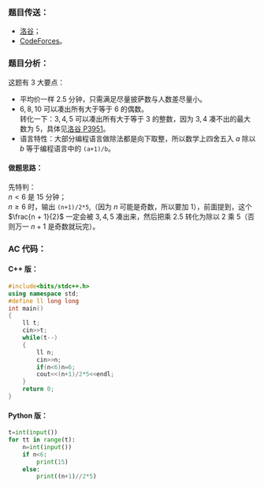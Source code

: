 ### 题目传送：
- [洛谷](https://www.luogu.com.cn/problem/CF1555A)；  
- [CodeForces](https://codeforces.com/problemset/problem/1555/A)。  
### 题目分析：
这题有 $3$ 大要点：  
- 平均价一样 $2.5$ 分钟，只需满足尽量披萨数与人数差尽量小。  
- $6,8,10$ 可以凑出所有大于等于 $6$ 的偶数。  
转化一下：$3,4,5$ 可以凑出所有大于等于 $3$ 的整数，因为 $3,4$ 凑不出的最大数为 $5$，具体见[洛谷 P3951](https://www.luogu.com.cn/problem/P3951)。  
- 语言特性：大部分编程语言做除法都是向下取整，所以数学上四舍五入 $a$ 除以 $b$ 等于编程语言中的 `(a+1)/b`。  

#### 做题思路：
先特判：  
$n < 6$ 是 $15$ 分钟；  
$n \geq 6$ 时，输出 `(n+1)/2*5`,（因为 $n$ 可能是奇数，所以要加 $1$），前面提到，这个 $\frac{n + 1}{2}$ 一定会被 $3,4,5$ 凑出来，然后把乘 $2.5$ 转化为除以 $2$ 乘 $5$（否则万一 $n+1$ 是奇数就玩完）。  
### AC 代码：
#### C++ 版：
```cpp
#include<bits/stdc++.h>
using namespace std;
#define ll long long
int main()
{
	ll t;
	cin>>t;
	while(t--)
	{
		ll n;
		cin>>n;
		if(n<6)n=6;
		cout<<(n+1)/2*5<<endl;
	}
	return 0;
}
```
#### Python 版：
```python
t=int(input())
for tt in range(t):
    n=int(input())
    if n<6:
        print(15)
    else:
        print((n+1)//2*5)
```